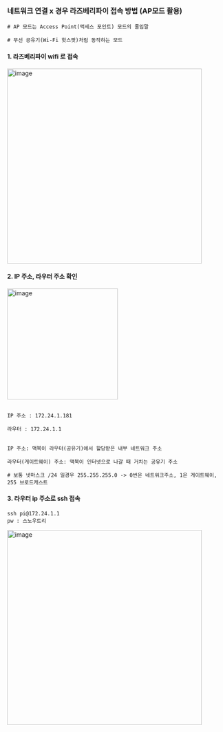 ### 네트워크 연결 x 경우 라즈베리파이 접속 방법 (AP모드 활용)

```
# AP 모드는 Access Point(액세스 포인트) 모드의 줄임말

# 무선 공유기(Wi-Fi 핫스팟)처럼 동작하는 모드
```

#### 1. 라즈베리파이 wifi 로 접속

<img width="452" alt="image" src="https://github.com/user-attachments/assets/8e75fa1b-87da-4747-98ab-9a01f3d9c2bd" />


#### 2. IP 주소, 라우터 주소 확인

<img width="257" alt="image" src="https://github.com/user-attachments/assets/c4a5f3bd-7e99-40b2-bbea-8d07e778f1ad" />

```

IP 주소 : 172.24.1.181

라우터 : 172.24.1.1


IP 주소: 맥북이 라우터(공유기)에서 할당받은 내부 네트워크 주소

라우터(게이트웨이) 주소: 맥북이 인터넷으로 나갈 때 거치는 공유기 주소

# 보통 넷마스크 /24 일경우 255.255.255.0 -> 0번은 네트워크주소, 1은 게이트웨이, 255 브로드캐스트
```

#### 3. 라우터 ip 주소로 ssh 접속

```
ssh pi@172.24.1.1
pw : 스노우트리
```
<img width="452" alt="image" src="https://github.com/user-attachments/assets/4e932681-9c95-4ca5-9ae1-afbe8fb6d646" />
